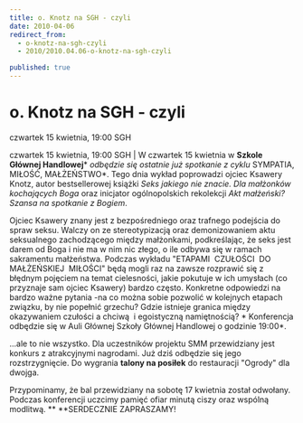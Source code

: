 ```yaml
---
title: o. Knotz na SGH - czyli
date: 2010-04-06
redirect_from: 
  - o-knotz-na-sgh-czyli
  - 2010/2010.04.06-o-knotz-na-sgh-czyli

published: true
---
```




# o. Knotz na SGH - czyli 

<time>czwartek 15 kwietnia, 19:00 SGH</time>

czwartek 15 kwietnia, 19:00 SGH | 
W czwartek 15 kwietnia w **Szkole Głównej Handlowej*** *odbędzie się ostatnie już spotkanie z cyklu* SYMPATIA, MIŁOŚĆ, MAŁŻEŃSTWO*. Tego dnia wykład poprowadzi ojciec Ksawery Knotz, autor bestsellerowej książki *Seks jakiego nie znacie. Dla małżonków 
kochających Boga* oraz inicjator ogólnopolskich rekolekcji *Akt małżeński? Szansa na spotkanie z Bogiem*. 

Ojciec Ksawery znany jest z bezpośredniego oraz trafnego podejścia do spraw seksu. Walczy on ze stereotypizacją oraz demonizowaniem aktu seksualnego zachodzącego między małżonkami, podkreślając, że seks jest darem od Boga i nie ma w nim nic złego, o ile odbywa się w ramach sakramentu małżeństwa. Podczas wykładu "ETAPAMI&nbsp; CZUŁOŚCI&nbsp; DO&nbsp; MAŁŻEŃSKIEJ&nbsp; MIŁOŚCI" będą mogli raz na zawsze rozprawić się z błędnym pojęciem na temat cielesności, jakie pokutuje w ich umysłach (co przyznaje sam ojciec Ksawery) bardzo często. Konkretne odpowiedzi na bardzo ważne pytania -na co można sobie pozwolić w kolejnych etapach związku, by nie popełnić grzechu? Gdzie istnieje granica między okazywaniem czułości a chciwą&nbsp; i 
egoistyczną namiętnością?
*
Konferencja odbędzie się w Auli Głównej Szkoły Głównej Handlowej o godzinie 19:00*.

...ale to nie wszystko. Dla uczestników projektu SMM przewidziany jest konkurs z atrakcyjnymi nagrodami. Już dziś odbędzie się jego rozstrzygnięcie. Do wygrania **talony na posiłek** do restauracji "Ogrody" dla dwojga.

Przypominamy, że bal przewidziany na sobotę 17 kwietnia został odwołany. Podczas konferencji uczcimy pamięć ofiar minutą ciszy oraz wspólną modlitwą.
**
**SERDECZNIE ZAPRASZAMY!

<!--CONTENT FROM OLD SERVER (jos before 2013): czwartek 15 kwietnia, 19:00 SGH | 
W czwartek 15 kwietnia w **Szkole Głównej Handlowej*** *odbędzie się ostatnie już spotkanie z cyklu* SYMPATIA, MIŁOŚĆ, MAŁŻEŃSTWO*. Tego dnia wykład poprowadzi ojciec Ksawery Knotz, autor bestsellerowej książki *Seks jakiego nie znacie. Dla małżonków kochających Boga* oraz inicjator ogólnopolskich rekolekcji *Akt małżeński? Szansa na spotkanie z Bogiem*. 

Ojciec Ksawery znany jest z bezpośredniego oraz trafnego podejścia do spraw seksu. Walczy on ze stereotypizacją oraz demonizowaniem aktu seksualnego zachodzącego między małżonkami, podkreślając, że seks jest darem od Boga i nie ma w nim nic złego, o ile odbywa się w ramach sakramentu małżeństwa. Podczas wykładu "ETAPAMI&nbsp; CZUŁOŚCI&nbsp; DO&nbsp; MAŁŻEŃSKIEJ&nbsp; MIŁOŚCI" będą mogli raz na zawsze rozprawić się z błędnym pojęciem na temat cielesności, jakie pokutuje w ich umysłach (co przyznaje sam ojciec Ksawery) bardzo często. Konkretne odpowiedzi na bardzo ważne pytania -na co można sobie pozwolić w kolejnych etapach związku, by nie popełnić grzechu? Gdzie istnieje granica między okazywaniem czułości a chciwą&nbsp; i egoistyczną namiętnością?
*
Konferencja odbędzie się w Auli Głównej Szkoły Głównej Handlowej o godzinie 19:00*.

...ale to nie wszystko. Dla uczestników projektu SMM przewidziany jest konkurs z atrakcyjnymi nagrodami. Już dziś odbędzie się jego rozstrzygnięcie. Do wygrania **talony na posiłek** do restauracji "Ogrody" dla dwojga.

Przypominamy, że bal przewidziany na sobotę 17 kwietnia został odwołany. Podczas konferencji uczcimy pamięć ofiar minutą ciszy oraz wspólną modlitwą.
**
**SERDECZNIE ZAPRASZAMY! 
-->

<!--{{json:{"created_date":"2010-04-06 20:02:26","publish_down":"0000-00-00 00:00:00","id":"896"}}}-->